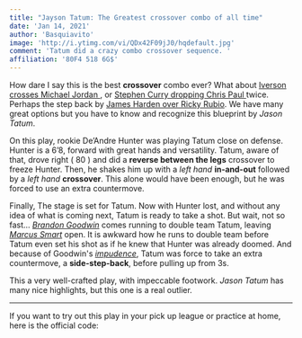 ```yaml
---
title: "Jayson Tatum: The Greatest crossover combo of all time"
date: 'Jan 14, 2021'
author: 'Basquiavito'
image: 'http://i.ytimg.com/vi/QDx42F09jJ0/hqdefault.jpg'
comment: 'Tatum did a crazy combo crossover sequence. '
affiliation: '80F4 518 6G$'
---
```


How dare I say this is the best **crossover** combo ever? What about [Iverson crosses Michael Jordan ](https://hoopscript.com/article?_id=6000bd012a0623ace6a703dd), or [ Stephen Curry dropping Chris Paul ](https://hoopscript.com/article?_id=6000bd5e2a0623ace6a703de) twice. Perhaps the step back by [James Harden over Ricky Rubio](https://hoopscript.com/article?_id=6000bdbf2a0623ace6a703df). We have many great options but you have to know and recognize this blueprint by *Jason Tatum*.  






On this play, rookie De’Andre Hunter was playing Tatum close on defense. Hunter is a 6’8, forward with great hands and versatility. Tatum, aware of that, drove right ( 80 ) and did a  **reverse between the legs** crossover to freeze Hunter. Then, he shakes him up with a *left hand* **in-and-out** followed by a *left hand* **crossover**. This alone would have been enough, but he was forced to use an extra countermove. 


Finally, The stage is set for Tatum. Now with Hunter lost, and without any idea of what is coming next, Tatum is ready to take a shot.  But wait, not so fast...  [*Brandon Goodwin*](https://www.basketball-reference.com/players/g/goodwbr01.html) comes running to double team Tatum, leaving [*Marcus Smart*](https://www.basketball-reference.com/players/s/smartma01.html) open. It is awkward how he runs to double team before Tatum even set his shot as if he knew that Hunter was already doomed.  And because of  Goodwin's [*impudence*](https://www.vocabulary.com/dictionary/impudent#:~:text=An%20impudent%20person%20is%20bold,%2C%20and%20pudens%2C%20meaning%20shame.), Tatum was force to take an extra countermove, a **side-step-back**, before pulling up from 3s. 

This a very well-crafted play, with impeccable footwork. *Jason Tatum* has many nice highlights, but this one is a real outlier.
***

 If you want to try out this play in your pick up league or practice at home, here is the official code:

 

